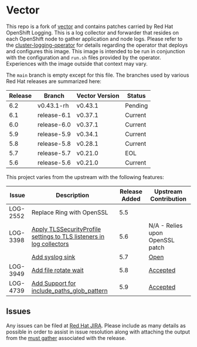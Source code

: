# Vector

This repo is a fork of [vector](https://github.com/vectordotdev/vector) and contains patches carried by Red Hat OpenShift Logging. This is a log collector and forwarder that resides on each OpenShift node to gather application and node logs. Please refer to the [cluster-logging-operator](https://github.com/openshift/cluster-logging-operator) for details regarding the operator that deploys and configures this image. This image is intended to be run in conjunction with the configuration and `run.sh` files provided by the operator. Experiences with the image outside that context may vary.

The `main` branch is empty except for this file.  The branches used by various Red Hat releases are summarized here:

| Release | Branch | Vector Version | Status |
| --------|--------|----------------|--------|
| 6.2 | v0.43.1-rh | v0.43.1 | Pending |
| 6.1 | release-6.1 | v0.37.1 | Current |
| 6.0 | release-6.0 | v0.37.1 | Current |
| 5.9 | release-5.9 | v0.34.1 | Current |
| 5.8 | release-5.8 | v0.28.1 | Current |
| 5.7 | release-5.7 | v0.21.0 | EOL |
| 5.6 | release-5.6 | v0.21.0 | Current |

This project varies from the upstream with the following features:

| Issue | Description | Release Added | Upstream Contribution |
| ----- | ----------- |---------------|-----------------------|
|LOG-2552|Replace Ring with OpenSSL| 5.5 |  |
|LOG-3398|[Apply TLSSecurityProfile settings to TLS listeners in log collectors](https://github.com/ViaQ/vector/pull/129)| 5.6 | N/A - Relies upon OpenSSL patch |
||[Add syslog sink](https://github.com/ViaQ/vector/pull/133) |5.7| [Open](https://github.com/vectordotdev/vector/pull/17668) |
|LOG-3949|[Add file rotate wait](https://github.com/ViaQ/vector/pull/154)|5.8|[Accepted](https://github.com/vectordotdev/vector/pull/18904)|
|LOG-4739|[Add Support for include_paths_glob_pattern](https://github.com/ViaQ/vector/pull/167)|5.9|[Accepted](https://github.com/vectordotdev/vector/pull/19521)|

## Issues

Any issues can be filed at [Red Hat JIRA](https://issues.redhat.com). Please
include as many details as possible in order to assist in issue resolution along with attaching the output
from the [must gather](https://github.com/openshift/cluster-logging-operator/tree/master/must-gather) associated with the release.
